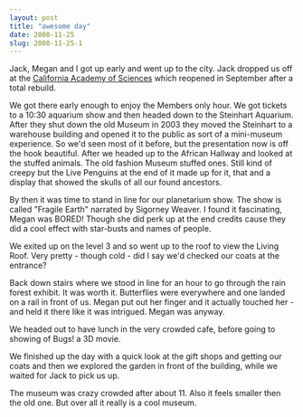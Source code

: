 ```yaml
---
layout: post
title: "awesome day"
date: 2008-11-25
slug: 2008-11-25-1
---
```


Jack, Megan and I got up early and went up to the city.  Jack dropped us off at the  [California Academy of Sciences](http://www.calacademy.org/)  which reopened in September after a total rebuild.  

We got there early enough to enjoy the Members only hour.  We got tickets to a 10:30 aquarium show and then headed down to the Steinhart Aquarium.  After they shut down the old Museum in 2003 they moved the Steinhart to a warehouse building and opened it to the public as sort of a mini-museum experience. 
So we&apos;d seen most of it before, but the presentation now is off the hook beautiful.  After we headed up to the African Hallway and looked at the stuffed animals.  The old fashion Museum stuffed ones.   Still kind of creepy but the Live Penguins at the end of it made up for it, that and a display that showed the skulls of all our found ancestors.

By then it was time to stand in line for our planetarium show.  The show is called &quot;Fragile Earth&quot; narrated by Sigorney Weaver.  I found it fascinating, Megan was BORED!  Though she did perk up at the end credits cause they did a cool effect with star-busts and names of people.

We exited up on the level 3 and so went up to the roof to view the Living Roof.  Very pretty - though cold - did I say we&apos;d checked our coats at the entrance?  

Back down stairs where we stood in line for an hour to go through the rain forest exhibit.  It was worth it.  Butterflies were everywhere and one landed on a rail in front of us.  Megan put out her finger and it actually touched her - and held it there like it was intrigued.  Megan was anyway.

We headed out to have lunch in the very crowded cafe, before going to showing of Bugs! a 3D movie.

We finished up the day with a quick look at the gift shops and getting our coats and then we explored the garden in front of the building, while we waited for Jack to pick us up.

The museum was crazy crowded after about 11.  Also it feels smaller then the old one.  But over all it really is a cool museum.
